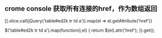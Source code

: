 ## crome console 获取所有连接的href，作为数组返回

[].slice.call(jQuery('table#ed2k tr td a')).map(el => el.getAttribute('href'))

$('table#ed2k tr td a').map(function(i,el) { return $(el).attr('href'); }).get();
